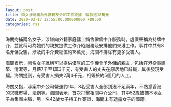 ```yaml
---
layout: post
title: 兩女涉訛稱為外傭親友介紹工作被捕　騙款逾18萬元
date: 2020-03-17 12:55:00.000000000 +08:00
categories: rss
---
```


海關拘捕兩名女子，涉嫌向外籍家庭傭工銷售僱傭中介服務時，虛假聲稱為持牌中介，並訛稱可為她們的親友提供工作介紹服務及安排他們來港工作。事件中共有8名菲傭受騙，涉及的中介費總值約18萬元，海關不排除有更多受害人。

海關表示，兩名女子訛稱可以提供優厚的工作機會予外傭的親友，包括在港從事建築、清潔等，月薪7千至1萬3千元，有受害人的丈夫在原居地已辭職，其後發現受騙。海關提到，有受害人損失2萬4千元，相等於約5個月的人工。

海關又指，涉案中介公司營運約1年，8名受害人全部到港不足兩年，不熟悉香港的求職市場、法例等。海關表示，首次打擊相關中介公司，其中52歲被捕本地女子為集團主腦、另一名42歲女子持工作簽證，海關未有透露女子的國籍。
